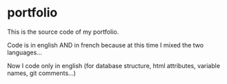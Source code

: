 portfolio
=========

This is the source code of my portfolio.

Code is in english AND in french because at this time I mixed the two languages...

Now I code only in english (for database structure, html attributes, variable names, git comments...) 
